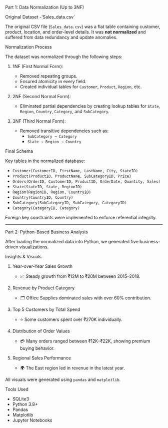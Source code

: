  Part 1: Data Normalization (Up to 3NF)

 Original Dataset -'Sales_data.csv`

The original CSV file (`Sales_data.csv`) was a flat table containing customer, product, location, and order-level details. It was **not normalized** and suffered from data redundancy and update anomalies.

Normalization Process

The dataset was normalized through the following steps:

1. 1NF (First Normal Form):
   - Removed repeating groups.
   - Ensured atomicity in every field.
   - Created individual tables for `Customer`, `Product`, `Region`, etc.

2. 2NF (Second Normal Form):
   - Eliminated partial dependencies by creating lookup tables for `State`, `Region`, `Country`, `Category`, and `SubCategory`.

3. 3NF (Third Normal Form):
   - Removed transitive dependencies such as:
     - `SubCategory → Category`
     - `State → Region → Country`

Final Schema

Key tables in the normalized database:
- `Customer(CustomerID, FirstName, LastName, City, StateID)`
- `Product(ProductID, ProductName, SubCategoryID, Price)`
- `Orders(OrderID, CustomerID, ProductID, OrderDate, Quantity, Sales)`
- `State(StateID, State, RegionID)`
- `Region(RegionID, Region, CountryID)`
- `Country(CountryID, Country)`
- `SubCategory(SubCategoryID, SubCategory, CategoryID)`
- `Category(CategoryID, Category)`

Foreign key constraints were implemented to enforce referential integrity.

---

Part 2: Python-Based Business Analysis

After loading the normalized data into Python, we generated five business-driven visualizations.

Insights & Visuals

1. Year-over-Year Sales Growth
   - 📈 Steady growth from ₹12M to ₹20M between 2015–2018.
 

2. Revenue by Product Category
   - 🗂️ Office Supplies dominated sales with over 60% contribution.


3. Top 5 Customers by Total Spend
   - ⭐ Some customers spent over ₹270K individually.


4. Distribution of Order Values
   - 💳 Many orders ranged between ₹12K–₹22K, showing premium buying behavior.


5. Regional Sales Performance
   - 🌍 The East region led in revenue in the latest year.


All visuals were generated using `pandas` and `matplotlib`.

Tools Used

- SQLite3
- Python 3.8+
- Pandas
- Matplotlib
- Jupyter Notebooks




